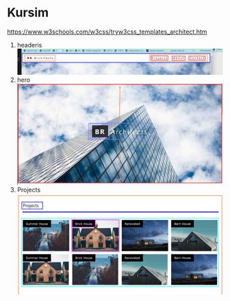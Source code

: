 # Kursim

https://www.w3schools.com/w3css/tryw3css_templates_architect.htm

1. headeris ![](assets/2023-10-06-10-12-58.png)
2. hero ![](assets/2023-10-06-10-48-43.png)
3. Projects ![](assets/2023-10-06-11-20-24.png)
